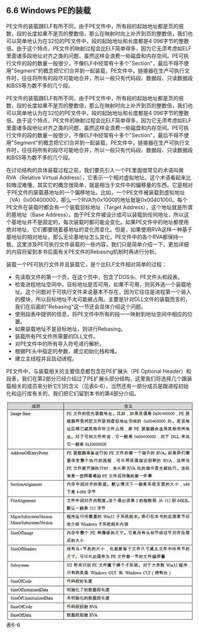 ## 6.6 Windows PE的装载

PE文件的装载跟ELF有所不同，由于PE文件中，所有段的起始地址都是页的倍数，段的长度如果不是页的整数倍，那么在映射时向上补齐到页的整数倍，我们也可以简单地认为在32位的PE文件中，段的起始地址和长度都是4
096字节的整数倍。由于这个特点，PE文件的映射过程会比ELF简单得多，因为它无须考虑如ELF里面诸多段地址对齐之类的问题，虽然这样会浪费一些磁盘和内存空间。PE可执行文件的段的数量一般很少，不像ELF中经常有十多个"Section"，最后不得不使用"Segment"的概念把它们合并到一起装载，PE文件中，链接器在生产可执行文件时，往往将所有的段尽可能地合并，所以一般只有代码段、数据段、只读数据段和BSS等为数不多的几个段。

PE文件的装载跟ELF有所不同，由于PE文件中，所有段的起始地址都是页的倍数，段的长度如果不是页的整数倍，那么在映射时向上补齐到页的整数倍，我们也可以简单地认为在32位的PE文件中，段的起始地址和长度都是4
096字节的整数倍。由于这个特点，PE文件的映射过程会比ELF简单得多，因为它无须考虑如ELF里面诸多段地址对齐之类的问题，虽然这样会浪费一些磁盘和内存空间。PE可执行文件的段的数量一般很少，不像ELF中经常有十多个"Section"，最后不得不使用"Segment"的概念把它们合并到一起装载，PE文件中，链接器在生产可执行文件时，往往将所有的段尽可能地合并，所以一般只有代码段、数据段、只读数据段和BSS等为数不多的几个段。

在讨论结构的具体装载过程之前，我们要先引入一个PE里面很常见的术语叫做RVA（Relative
Virtual
Address），它表示一个相对虚拟地址。这个术语看起来比较晦涩难懂，其实它的概念很简单，就是相当于文件中的偏移量的东西。它是相对于PE文件的装载基地址的一个偏移地址。比如，一个PE文件被装载到虚拟地址（VA）0x00400000，那么一个RVA为0x1000的地址就是0x00401000。每个PE文件在装载时都会有一个装载目标地址（Target
Address），这个地址就是所谓的基地址（Base
Address）。由于PE文件被设计成可以装载到任何地址，所以这个基地址并不是固定的，每次装载时都可能会变化。如果PE文件中的地址都使用绝对地址，它们都要随着基地址的变化而变化。但是，如果使用RVA这样一种基于基地址的相对地址，那么无论基地址怎么变化，PE文件中的各个RVA都保持一致。这里涉及PE可执行文件装载的一些内容，我们只是简单介绍一下，更加详细的内容将留到本书后面有关PE文件的Rebasing机制时再进行分析。

装载一个PE可执行文件并且装载它，是个比ELF文件相对简单的过程：

- 先读取文件的第一个页，在这个页中，包含了DOS头、PE文件头和段表。
- 检查进程地址空间中，目标地址是否可用，如果不可用，则另外选一个装载地址。这个问题对于可执行文件来说基本不存在，因为它往往是进程第一个装入的模块，所以目标地址不太可能被占用。主要是针对DLL文件的装载而言的，我们在后面的"Rebasing"这一节还会具体介绍这个问题。
- 使用段表中提供的信息，将PE文件中所有的段一一映射到地址空间中相应的位置。
- 如果装载地址不是目标地址，则进行Rebasing。
- 装载所有PE文件所需要的DLL文件。
- 对PE文件中的所有导入符号进行解析。
- 根据PE头中指定的参数，建立初始化栈和堆。
- 建立主线程并且启动进程。

PE文件中，与装载相关的主要信息都包含在PE扩展头（PE Optional
Header）和段表，我们在第2部分已经介绍过了PE扩展头部分结构，这里我们将选择几个跟装载相关的成员来分析它们的含义（见表6-6），当然还有一部分成员是跟进程初始化和运行库有关的，我们把它们留到本书的第4部分介绍。

![](../Images/6-0-6.jpg)\
表6-6
